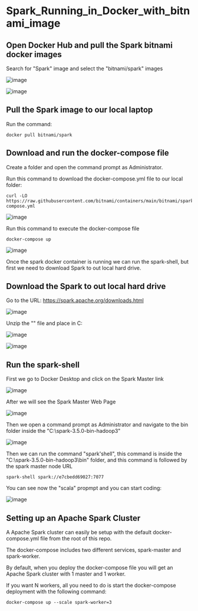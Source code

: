 # Spark_Running_in_Docker_with_bitnami_image

## Open Docker Hub and pull the Spark bitnami docker images

Search for "Spark" image and select the "bitnami/spark" images 

![image](https://github.com/luiscoco/Spark_Running_in_Docker_with_bitnami_images/assets/32194879/6cc0220b-f973-440c-b9b7-eff896de786e)

![image](https://github.com/luiscoco/Spark_Running_in_Docker_with_bitnami_images/assets/32194879/3508d752-5254-41aa-bc7e-9bc69d635845)

## Pull the Spark image to our local laptop

Run the command:

```
docker pull bitnami/spark
```

## Download and run the docker-compose file

Create a folder and open the command prompt as Administrator. 

Run this command to download the docker-compose.yml file to our local folder:

```
curl -LO https://raw.githubusercontent.com/bitnami/containers/main/bitnami/spark/docker-compose.yml
```

![image](https://github.com/luiscoco/Spark_Running_in_Docker_with_bitnami_images/assets/32194879/c0275773-bb79-44bc-9740-c1a4da0a3ccd)

Run this command to execute the docker-compose file

```
docker-compose up
```

![image](https://github.com/luiscoco/Spark_Running_in_Docker_with_bitnami_images/assets/32194879/c82bd928-a17e-45b9-81e6-3c56e638eb12)

Once the spark docker container is running we can run the spark-shell, but first we need to download Spark to out local hard drive.

## Download the Spark to out local hard drive

Go to the URL: https://spark.apache.org/downloads.html

![image](https://github.com/luiscoco/Spark_Running_in_Docker_with_bitnami_images/assets/32194879/86af0951-3baf-4fdc-a7eb-8f9d9781de9e)

Unzip the "" file and place in C:

![image](https://github.com/luiscoco/Spark_Running_in_Docker_with_bitnami_images/assets/32194879/7efa8356-1f82-4dcb-b8ac-72d0eb02e933)

![image](https://github.com/luiscoco/Spark_Running_in_Docker_with_bitnami_images/assets/32194879/db9816f9-608c-4786-8db1-b6cc28e78fd2)

## Run the spark-shell

First we go to Docker Desktop and click on the Spark Master link 

![image](https://github.com/luiscoco/Spark_Running_in_Docker_with_bitnami_images/assets/32194879/6c950cdf-cec1-4700-b6e3-82c2ab4015f5)

After we will see the Spark Master Web Page

![image](https://github.com/luiscoco/Spark_Running_in_Docker_with_bitnami_images/assets/32194879/5d54153e-2bbd-4c65-a93e-31df3123ca30)

Then we open a command prompt as Administrator and navigate to the bin folder inside the "C:\spark-3.5.0-bin-hadoop3"

![image](https://github.com/luiscoco/Spark_Running_in_Docker_with_bitnami_images/assets/32194879/bcda282c-f140-41c9-a566-63a63227bdb1)

Then we can run the command "spark'shell", this command is inside the "C:\spark-3.5.0-bin-hadoop3\bin" folder, and this command is followed by the spark master node URL

```
spark-shell spark://e7cbedd69027:7077
```

You can see now the "scala" propmpt and you can start coding:

![image](https://github.com/luiscoco/Spark_Running_in_Docker_with_bitnami_images/assets/32194879/6ccb4808-8e49-4369-960f-2b901a35df18)

## Setting up an Apache Spark Cluster

A Apache Spark cluster can easily be setup with the default docker-compose.yml file from the root of this repo. 

The docker-compose includes two different services, spark-master and spark-worker.

By default, when you deploy the docker-compose file you will get an Apache Spark cluster with 1 master and 1 worker.

If you want N workers, all you need to do is start the docker-compose deployment with the following command:

```
docker-compose up --scale spark-worker=3
```
